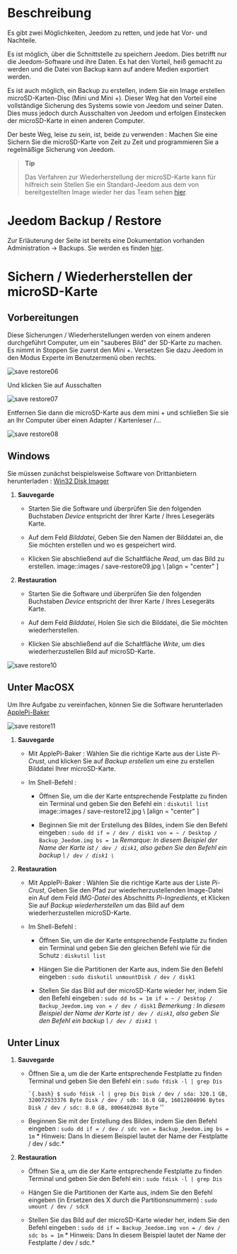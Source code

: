 Beschreibung 
===========

Es gibt zwei Möglichkeiten, Jeedom zu retten, und jede hat
Vor- und Nachteile.

Es ist möglich, über die Schnittstelle zu speichern
Jeedom. Dies betrifft nur die Jeedom-Software und ihre Daten.
Es hat den Vorteil, heiß gemacht zu werden und die Datei von
Backup kann auf andere Medien exportiert werden.

Es ist auch möglich, ein Backup zu erstellen, indem Sie ein Image erstellen
microSD-Karten-Disc (Mini und Mini +). Dieser Weg hat den Vorteil
eine vollständige Sicherung des Systems sowie von Jeedom und seiner
Daten. Dies muss jedoch durch Ausschalten von Jeedom und erfolgen
Einstecken der microSD-Karte in einen anderen Computer.

Der beste Weg, leise zu sein, ist, beide zu verwenden : Machen Sie eine
Sichern Sie die microSD-Karte von Zeit zu Zeit und programmieren Sie a
regelmäßige Sicherung von Jeedom.

> **Tip**
>
> Das Verfahren zur Wiederherstellung der microSD-Karte kann für hilfreich sein
> Stellen Sie ein Standard-Jeedom aus dem von bereitgestellten Image wieder her
> das Team sehen
> [hier](https://www.jeedom.fr/doc/documentation/installation/de_DE/doc-installation.html).

Jeedom Backup / Restore 
=================================

Zur Erläuterung der Seite ist bereits eine Dokumentation vorhanden
Administration → Backups. Sie werden es finden
[hier](https://jeedom.github.io/core/de_DE/backup).

Sichern / Wiederherstellen der microSD-Karte 
===========================================

Vorbereitungen 
-----------

Diese Sicherungen / Wiederherstellungen werden von einem anderen durchgeführt
Computer, um ein "sauberes Bild" der SD-Karte zu machen. Es nimmt in
Stoppen Sie zuerst den Mini +. Versetzen Sie dazu Jeedom in den Modus
Experte im Benutzermenü oben rechts.

![save restore06](images/save-restore06.jpg)

Und klicken Sie auf Ausschalten

![save restore07](images/save-restore07.jpg)

Entfernen Sie dann die microSD-Karte aus dem mini + und schließen Sie sie an
Ihr Computer über einen Adapter / Kartenleser /…

![save restore08](images/save-restore08.jpg)

Windows 
------------

Sie müssen zunächst beispielsweise Software von Drittanbietern herunterladen :
[Win32 Disk Imager](http://sourceforge.net/projects/win32diskimager/)

1.  **Sauvegarde**

    -   Starten Sie die Software und überprüfen Sie den folgenden Buchstaben
        *Device* entspricht der Ihrer Karte / Ihres Lesegeräts
        Karte.

    -   Auf dem Feld *Bilddatei*, Geben Sie den Namen der Bilddatei an, die
        Sie möchten erstellen und wo es gespeichert wird.

    -   Klicken Sie abschließend auf die Schaltfläche *Read*, um das Bild zu erstellen.
        image::images / save-restore09.jpg \ [align = "center" \]

2.  **Restauration**

    -   Starten Sie die Software und überprüfen Sie den folgenden Buchstaben
        *Device* entspricht der Ihrer Karte / Ihres Lesegeräts
        Karte.

    -   Auf dem Feld *Bilddatei*, Holen Sie sich die Bilddatei, die
        Sie möchten wiederherstellen.

    -   Klicken Sie abschließend auf die Schaltfläche *Write*, um dies wiederherzustellen
        Bild auf microSD-Karte.

![save restore10](images/save-restore10.jpg)

Unter MacOSX 
-----------

Um Ihre Aufgabe zu vereinfachen, können Sie die Software herunterladen
[ApplePi-Baker](http://www.tweaking4all.com/hardware/raspberry-pi/macosx-apple-pi-baker/)

![save restore11](images/save-restore11.jpg)

1.  **Sauvegarde**

    -   Mit ApplePi-Baker : Wählen Sie die richtige Karte aus der Liste
        *Pi-Crust*, und klicken Sie auf *Backup erstellen* um eine zu erstellen
        Bilddatei Ihrer microSD-Karte.

    -   Im Shell-Befehl :

        -   Öffnen Sie, um die der Karte entsprechende Festplatte zu finden
            ein Terminal und geben Sie den Befehl ein : `diskutil list`
            image::images / save-restore12.jpg \ [align = "center" \]

        -   Beginnen Sie mit der Erstellung des Bildes, indem Sie den Befehl eingeben :
            `sudo dd if = / dev / disk1 von = ~ / Desktop / Backup_Jeedom.img bs = 1m`
            *Remarque: In diesem Beispiel der Name der Karte
            ist `/ dev / disk1`, also geben Sie den Befehl ein
            backup \ `/ dev / disk1 \`*

2.  **Restauration**

    -   Mit ApplePi-Baker : Wählen Sie die richtige Karte aus der Liste
        *Pi-Crust*, Geben Sie den Pfad zur wiederherzustellenden Image-Datei ein
        Auf dem Feld *IMG-Datei* des Abschnitts *Pi-Ingredients*, et
        Klicken Sie auf *Backup wiederherstellen* um das Bild auf dem wiederherzustellen
        microSD-Karte.

    -   Im Shell-Befehl :

        -   Öffnen Sie, um die der Karte entsprechende Festplatte zu finden
            ein Terminal und geben Sie den gleichen Befehl wie für die
            Schutz : `diskutil list`

        -   Hängen Sie die Partitionen der Karte aus, indem Sie den Befehl eingeben :
            `sudo diskutil unmountDisk / dev / disk1`

        -   Stellen Sie das Bild auf der microSD-Karte wieder her, indem Sie den Befehl eingeben
            :
            `sudo dd bs = 1m if = ~ / Desktop / Backup_Jeedom.img von = / dev / disk1`
            *Bemerkung : In diesem Beispiel der Name der Karte
            ist `/ dev / disk1`, also geben Sie den Befehl ein
            backup \ `/ dev / disk1 \`*

Unter Linux 
----------

1.  **Sauvegarde**

    -   Öffnen Sie a, um die der Karte entsprechende Festplatte zu finden
        Terminal und geben Sie den Befehl ein : `sudo fdisk -l | grep Dis`

        `` `{.bash}
        $ sudo fdisk -l | grep Dis
        Disk / dev / sda: 320.1 GB, 320072933376 Byte
        Disk / dev / sdb: 16.0 GB, 16012804096 Bytes
        Disk / dev / sdc: 8.0 GB, 8006402048 Byte
        `` ''

    -   Beginnen Sie mit der Erstellung des Bildes, indem Sie den Befehl eingeben :
        `sudo dd if = / dev / sdc von = Backup_Jeedom.img bs = 1m` * Hinweis: Dans
        In diesem Beispiel lautet der Name der Festplatte / dev / sdc.*

2.  **Restauration**

    -   Öffnen Sie a, um die der Karte entsprechende Festplatte zu finden
        Terminal und geben Sie den Befehl ein : `sudo fdisk -l | grep Dis`

    -   Hängen Sie die Partitionen der Karte aus, indem Sie den Befehl eingeben (in
        Ersetzen des X durch die Partitionsnummern) :
        `sudo umount / dev / sdcX`

    -   Stellen Sie das Bild auf der microSD-Karte wieder her, indem Sie den Befehl eingeben :
        `sudo dd if = Backup_Jeedom.img von = / dev / sdc bs = 1m` * Hinweis: Dans
        In diesem Beispiel lautet der Name der Festplatte / dev / sdc.*


